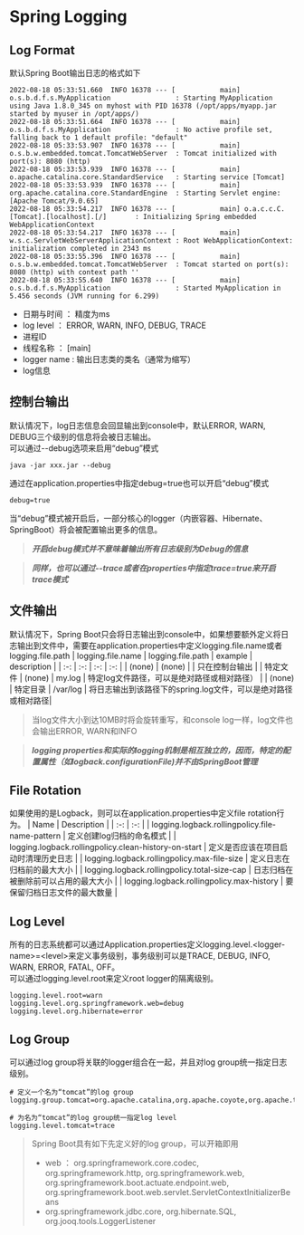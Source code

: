 # Spring Logging
## Log Format
默认Spring Boot输出日志的格式如下
```console
2022-08-18 05:33:51.660  INFO 16378 --- [           main] o.s.b.d.f.s.MyApplication                : Starting MyApplication using Java 1.8.0_345 on myhost with PID 16378 (/opt/apps/myapp.jar started by myuser in /opt/apps/)
2022-08-18 05:33:51.664  INFO 16378 --- [           main] o.s.b.d.f.s.MyApplication                : No active profile set, falling back to 1 default profile: "default"
2022-08-18 05:33:53.907  INFO 16378 --- [           main] o.s.b.w.embedded.tomcat.TomcatWebServer  : Tomcat initialized with port(s): 8080 (http)
2022-08-18 05:33:53.939  INFO 16378 --- [           main] o.apache.catalina.core.StandardService   : Starting service [Tomcat]
2022-08-18 05:33:53.939  INFO 16378 --- [           main] org.apache.catalina.core.StandardEngine  : Starting Servlet engine: [Apache Tomcat/9.0.65]
2022-08-18 05:33:54.217  INFO 16378 --- [           main] o.a.c.c.C.[Tomcat].[localhost].[/]       : Initializing Spring embedded WebApplicationContext
2022-08-18 05:33:54.217  INFO 16378 --- [           main] w.s.c.ServletWebServerApplicationContext : Root WebApplicationContext: initialization completed in 2343 ms
2022-08-18 05:33:55.396  INFO 16378 --- [           main] o.s.b.w.embedded.tomcat.TomcatWebServer  : Tomcat started on port(s): 8080 (http) with context path ''
2022-08-18 05:33:55.640  INFO 16378 --- [           main] o.s.b.d.f.s.MyApplication                : Started MyApplication in 5.456 seconds (JVM running for 6.299)
```
- 日期与时间 ： 精度为ms
- log level ： ERROR, WARN, INFO, DEBUG, TRACE
- 进程ID
- 线程名称 ： [main]
- logger name : 输出日志类的类名（通常为缩写）
- log信息
## 控制台输出
默认情况下，log日志信息会回显输出到console中，默认ERROR, WARN, DEBUG三个级别的信息将会被日志输出。  
可以通过--debug选项来启用“debug”模式
```shell
java -jar xxx.jar --debug
```
通过在application.properties中指定debug=true也可以开启“debug”模式
```properties
debug=true
```
当“debug”模式被开启后，一部分核心的logger（内嵌容器、Hibernate、SpringBoot）将会被配置输出更多的信息。
> ***开启debug模式并不意味着输出所有日志级别为Debug的信息***

> ***同样，也可以通过--trace或者在properties中指定trace=true来开启trace模式***

## 文件输出
默认情况下，Spring Boot只会将日志输出到console中，如果想要额外定义将日志输出到文件中，需要在application.properties中定义logging.file.name或者logging.file.path
| logging.file.name | logging.file.path | example | description |
| :-: | :-: | :-: | :-: |
| (none) | (none) |  | 只在控制台输出 |
| 特定文件 | (none) | my.log | 特定log文件路径，可以是绝对路径或相对路径） |
| (none) | 特定目录 | /var/log | 将日志输出到该路径下的spring.log文件，可以是绝对路径或相对路径|
> 当log文件大小到达10MB时将会旋转重写，和console log一样，log文件也会输出ERROR, WARN和INFO

> ***logging properties和实际的logging机制是相互独立的，因而，特定的配置属性（如logback.configurationFile)并不由SpringBoot管理***

## File Rotation
如果使用的是Logback，则可以在application.properties中定义file rotation行为。
| Name | Description |
| :-: | :-: |
| logging.logback.rollingpolicy.file-name-pattern | 定义创建log归档的命名模式 | 
| logging.logback.rollingpolicy.clean-history-on-start | 定义是否应该在项目启动时清理历史日志 | 
| logging.logback.rollingpolicy.max-file-size | 定义日志在归档前的最大大小 |
| logging.logback.rollingpolicy.total-size-cap | 日志归档在被删除前可以占用的最大大小 |
| logging.logback.rollingpolicy.max-history | 要保留归档日志文件的最大数量 | 

## Log Level
所有的日志系统都可以通过Application.properties定义logging.level.&lt;logger-name&gt;=&lt;level&gt;来定义事务级别，事务级别可以是TRACE, DEBUG, INFO, WARN, ERROR, FATAL, OFF。  
可以通过logging.level.root来定义root logger的隔离级别。
```properties
logging.level.root=warn
logging.level.org.springframework.web=debug
logging.level.org.hibernate=error
```
## Log Group
可以通过log group将关联的logger组合在一起，并且对log group统一指定日志级别。
```properties
# 定义一个名为“tomcat”的log group
logging.group.tomcat=org.apache.catalina,org.apache.coyote,org.apache.tomcat

# 为名为“tomcat”的log group统一指定log level
logging.level.tomcat=trace
```
> Spring Boot具有如下先定义好的log group，可以开箱即用
> - web ： org.springframework.core.codec, org.springframework.http, org.springframework.web, org.springframework.boot.actuate.endpoint.web, org.springframework.boot.web.servlet.ServletContextInitializerBeans
> - org.springframework.jdbc.core, org.hibernate.SQL, org.jooq.tools.LoggerListener

